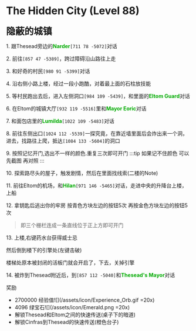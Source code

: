 # The Hidden City (Level 88)
<span style="font-size: 25px;">**隐蔽的城镇**</span>

<span class="stage-index">1.</span> 跟Thesead旁边的<font color=00AA00>**Narder**</font>`[711 78 -5072]`对话

<span class="stage-index">2.</span> 前往`[857 47 -5389]`，跨过障碍沿山路往上走

<span class="stage-index">3.</span> 和好奇的村民`[980 91 -5399]`对话

<span class="stage-index">4.</span> 沿右侧小路上楼，经过一段小跑酷，对着最上面的石柱放技能


<span class="stage-index">5.</span> 等村民跑出去后，进入左侧洞口`[984 109 -5439]`，和里面的<font color=00AA00>**Eltom Guard**</font>对话

<span class="stage-index">6.</span> 在Eltom的城镇大厅`[932 119 -5516]`里和<font color=00AA00>**Mayor Eoric**</font>对话

<span class="stage-index">7.</span> 和面包店里的<font color=00AA00>**Lumilda**</font>`[1022 109 -5483]`对话

<span class="stage-index">8.</span> 前往东侧出口`[1024 112 -5539]`一探究竟，在靠近墙里面后会炸出来一个洞，进去，找路往上爬，抵达`[1084 133 -5604]`的洞口

<span class="stage-index">9.</span> 按照记忆开门,选出不一样的颜色.重复三次即可开门
:::tip
如果记不住颜色 可以先截图  再对照
:::

<span class="stage-index">10.</span> 探索路尽头的屋子，触发剧情，然后在里面找线索(二楼的Note)

<span class="stage-index">11.</span> 前往Eltom的机场，和<font color=00AA00>**Hilan**</font>`[971 146 -5465]`对话，走进中央的升降台上楼，上船

<span class="stage-index">12.</span> 拿钥匙后逃出你的牢房 按青色方块左边的按钮5次 再按金色方块左边的按钮5次
>即三个栅栏连成一条直线位于正上方即可开门

<span class="stage-index">13.</span> 上楼,右键药水台获得威士忌

然后倒到楼下的引擎处(左键击破)   

楼梯处原本被封闭的活板门就会开启了，下去，关掉引擎

<span class="stage-index">14.</span> 被炸到Thesead附近后，到`[857 112 -5040]`和<font color=00AA00>**Thesead's Mayor**</font>对话

奖励
+ 2700000 经验值![](/assets/icon/Experience_Orb.gif =20x)
+ 4096 绿宝石![](/assets/icon/Emerald.png =20x)
+ 解锁Thesead和Eltom之间的快速传送(桌子下的暗道)
+ 解锁Cinfras到Thesead的快速传送(橙色台子)